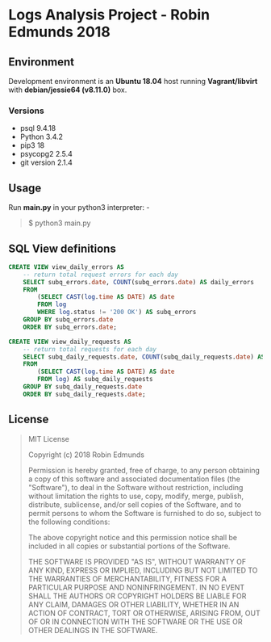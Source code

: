 # Logs Analysis Project - Robin Edmunds 2018

## Environment

Development environment is an __Ubuntu 18.04__ host running __Vagrant/libvirt__ with
__debian/jessie64 (v8.11.0)__ box.

### Versions
- psql 9.4.18
- Python 3.4.2
- pip3 18
- psycopg2 2.5.4
- git version 2.1.4

## Usage
Run __main.py__ in your python3 interpreter: -
> $ python3 main.py

## SQL View definitions
```sql
CREATE VIEW view_daily_errors AS
    -- return total request errors for each day
    SELECT subq_errors.date, COUNT(subq_errors.date) AS daily_errors
    FROM
        (SELECT CAST(log.time AS DATE) AS date
        FROM log
        WHERE log.status != '200 OK') AS subq_errors
    GROUP BY subq_errors.date
    ORDER BY subq_errors.date;

CREATE VIEW view_daily_requests AS
    -- return total requests for each day
    SELECT subq_daily_requests.date, COUNT(subq_daily_requests.date) AS daily_requests
    FROM
        (SELECT CAST(log.time AS DATE) AS date
        FROM log) AS subq_daily_requests
    GROUP BY subq_daily_requests.date
    ORDER BY subq_daily_requests.date;
```

## License
> MIT License
>
> Copyright (c) 2018 Robin Edmunds
>
> Permission is hereby granted, free of charge, to any person obtaining a copy
> of this software and associated documentation files (the "Software"), to deal
> in the Software without restriction, including without limitation the rights
> to use, copy, modify, merge, publish, distribute, sublicense, and/or sell
> copies of the Software, and to permit persons to whom the Software is
> furnished to do so, subject to the following conditions:
>
> The above copyright notice and this permission notice shall be included in all
> copies or substantial portions of the Software.
>
> THE SOFTWARE IS PROVIDED "AS IS", WITHOUT WARRANTY OF ANY KIND, EXPRESS OR
> IMPLIED, INCLUDING BUT NOT LIMITED TO THE WARRANTIES OF MERCHANTABILITY,
> FITNESS FOR A PARTICULAR PURPOSE AND NONINFRINGEMENT. IN NO EVENT SHALL THE
> AUTHORS OR COPYRIGHT HOLDERS BE LIABLE FOR ANY CLAIM, DAMAGES OR OTHER
> LIABILITY, WHETHER IN AN ACTION OF CONTRACT, TORT OR OTHERWISE, ARISING FROM,
> OUT OF OR IN CONNECTION WITH THE SOFTWARE OR THE USE OR OTHER DEALINGS IN THE
> SOFTWARE.
